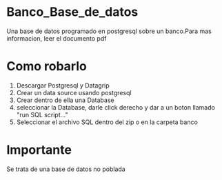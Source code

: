 # Banco_Base_de_datos
Una base de datos programado en postgresql sobre un banco.Para mas informacion, leer el documento pdf

# Como robarlo

1. Descargar Postgresql y Datagrip
2. Crear un data source usando postgresql
3. Crear dentro de ella una Database
4. seleccionar la Database, darle click derecho y dar a un boton llamado "run SQL script..."
5. Seleccionar el archivo SQL dentro del zip o en la carpeta banco

# Importante
Se trata de una base de datos no poblada
